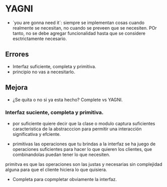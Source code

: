 # YAGNI

- ´you are gonna need it´: siempre se implementan cosas cuando realmente
se necesitan, no cuando se preveen que se necesiten. POr tanto, no se debe
agregar funcionalidad hasta que se considere esctrictamente necesario.

## Errores

- Interfaz suficiente, completa y primitiva.
- principio no vas a necesitarlo.

## Mejora

- ¿Se quita o no si ya esta hecho? Complete vs YAGNI.

### Interfaz suciente, completa y primitiva.

- por suficiente quiere decir que la clase o modulo captura suficientes
caracteristica de la abstracccion para permitir una interacción significativa y
efciente.

- primitivas las operaciones que tu brindas a la interfaz se ha juego de
operaciones suficientes para hacer lo que quieren los clientes, que combinandolas
puedan tener lo que necesiten.

primitva es que las operaciones son las justas y necesarias sin complejidad alguna
para que el cliente hiciera lo que quisiera.

- Completa para copmpletar obviamente la interfaz.
